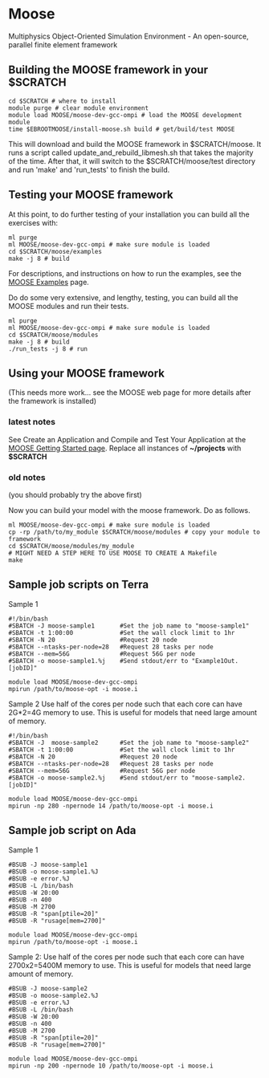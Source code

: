 # Moose

Multiphysics Object-Oriented Simulation Environment - An open-source,
parallel finite element framework

## Building the MOOSE framework in your $SCRATCH

    cd $SCRATCH # where to install
    module purge # clear module environment
    module load MOOSE/moose-dev-gcc-ompi # load the MOOSE development module
    time $EBROOTMOOSE/install-moose.sh build # get/build/test MOOSE

This will download and build the MOOSE framework in $SCRATCH/moose. It
runs a script called update\_and\_rebuild\_libmesh.sh that takes the
majority of the time. After that, it will switch to the
$SCRATCH/moose/test directory and run 'make' and 'run\_tests' to finish
the build.

## Testing your MOOSE framework

At this point, to do further testing of your installation you can build
all the exercises with:

    ml purge
    ml MOOSE/moose-dev-gcc-ompi # make sure module is loaded
    cd $SCRATCH/moose/examples
    make -j 8 # build

For descriptions, and instructions on how to run the examples, see the
[MOOSE Examples](https://mooseframework.org/examples/index.html) page.

Do do some very extensive, and lengthy, testing, you can build all the
MOOSE modules and run their tests.

    ml purge
    ml MOOSE/moose-dev-gcc-ompi # make sure module is loaded
    cd $SCRATCH/moose/modules
    make -j 8 # build
    ./run_tests -j 8 # run

## Using your MOOSE framework

(This needs more work... see the MOOSE web page for more details after
the framework is installed)

### latest notes

See Create an Application and Compile and Test Your Application at the
[MOOSE Getting Started
page](https://mooseframework.inl.gov/getting_started/index.html).
Replace all instances of **~/projects** with **$SCRATCH**

### old notes

(you should probably try the above first)

Now you can build your model with the moose framework. Do as follows.

    ml MOOSE/moose-dev-gcc-ompi # make sure module is loaded
    cp -rp /path/to/my_module $SCRATCH/moose/modules # copy your module to framework
    cd $SCRATCH/moose/modules/my_module
    # MIGHT NEED A STEP HERE TO USE MOOSE TO CREATE A Makefile
    make

## Sample job scripts on Terra

Sample 1

    #!/bin/bash
    #SBATCH -J moose-sample1       #Set the job name to "moose-sample1"
    #SBATCH -t 1:00:00             #Set the wall clock limit to 1hr 
    #SBATCH -N 20                  #Request 20 node
    #SBATCH --ntasks-per-node=28   #Request 28 tasks per node
    #SBATCH --mem=56G              #Request 56G per node
    #SBATCH -o moose-sample1.%j    #Send stdout/err to "Example1Out.[jobID]"
    
    module load MOOSE/moose-dev-gcc-ompi
    mpirun /path/to/moose-opt -i moose.i

Sample 2 Use half of the cores per node such that each core can have
2G\*2=4G memory to use. This is useful for models that need large amount
of memory.

    #!/bin/bash
    #SBATCH -J  moose-sample2      #Set the job name to "moose-sample2"
    #SBATCH -t 1:00:00             #Set the wall clock limit to 1hr 
    #SBATCH -N 20                  #Request 20 node
    #SBATCH --ntasks-per-node=28   #Request 28 tasks per node
    #SBATCH --mem=56G              #Request 56G per node
    #SBATCH -o moose-sample2.%j    #Send stdout/err to "moose-sample2.[jobID]"
    
    module load MOOSE/moose-dev-gcc-ompi
    mpirun -np 280 -npernode 14 /path/to/moose-opt -i moose.i

## Sample job script on Ada

Sample 1

    #BSUB -J moose-sample1
    #BSUB -o moose-sample1.%J
    #BSUB -e error.%J
    #BSUB -L /bin/bash
    #BSUB -W 20:00
    #BSUB -n 400
    #BSUB -M 2700
    #BSUB -R "span[ptile=20]"
    #BSUB -R "rusage[mem=2700]"
    
    module load MOOSE/moose-dev-gcc-ompi
    mpirun /path/to/moose-opt -i moose.i

Sample 2: Use half of the cores per node such that each core can have
2700x2=5400M memory to use. This is useful for models that need large
amount of memory.

    #BSUB -J moose-sample2
    #BSUB -o moose-sample2.%J
    #BSUB -e error.%J
    #BSUB -L /bin/bash
    #BSUB -W 20:00
    #BSUB -n 400
    #BSUB -M 2700
    #BSUB -R "span[ptile=20]"
    #BSUB -R "rusage[mem=2700]"
    
    module load MOOSE/moose-dev-gcc-ompi
    mpirun -np 200 -npernode 10 /path/to/moose-opt -i moose.i
